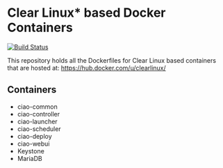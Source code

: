 Clear Linux* based Docker Containers
====================================
[![Build Status](https://travis-ci.org/clearlinux/dockerfiles.svg?branch=travis)](https://travis-ci.org/clearlinux/dockerfiles)

This repository holds all the Dockerfiles for Clear Linux based containers that are hosted at:
https://hub.docker.com/u/clearlinux/

Containers
----------
- ciao-common
- ciao-controller
- ciao-launcher
- ciao-scheduler
- ciao-deploy
- ciao-webui
- Keystone
- MariaDB

